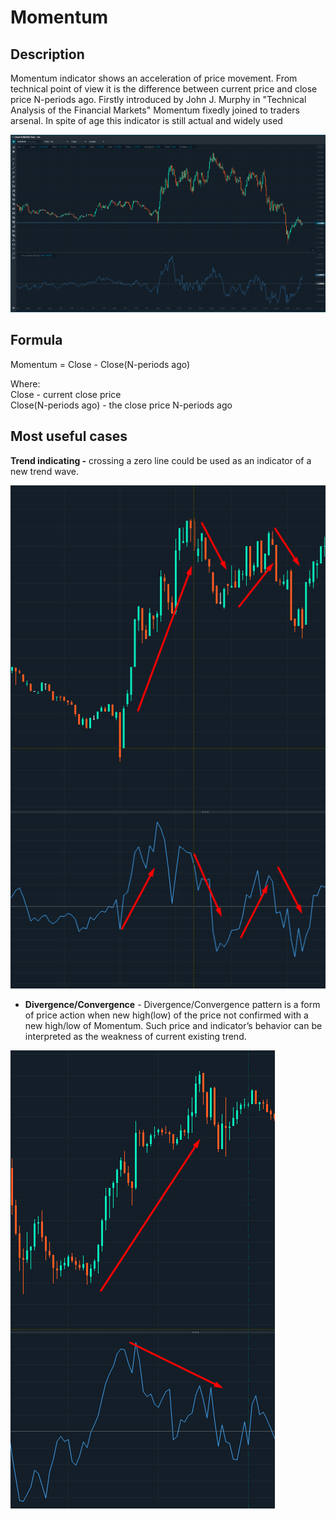 # Momentum

## Description

Momentum indicator shows an acceleration of price movement. From technical point of view it is the difference between current price and close price N-periods ago. Firstly introduced by John J. Murphy in "Technical Analysis of the Financial Markets" Momentum fixedly joined to traders arsenal. In spite of age this indicator is still actual and widely used

![](../../../.gitbook/assets/image%20%2812%29.png)

## Formula

Momentum = Close - Close\(N-periods ago\)

Where:  
Close - current close price  
Close\(N-periods ago\) - the close price N-periods ago

## Most useful cases

**Trend indicating -** crossing a zero line could be used as an indicator of a new trend wave.

![](../../../.gitbook/assets/image%20%2829%29.png)

* **Divergence/Convergence** - Divergence/Convergence pattern is a form of price action when new high\(low\) of the price not confirmed with a new high/low of  Momentum. Such price and indicator’s behavior can be interpreted as the weakness of current existing trend.

![](../../../.gitbook/assets/image%20%2844%29.png)

